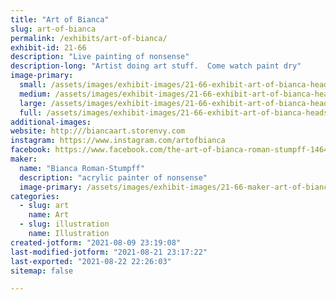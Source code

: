 ```yaml
---
title: "Art of Bianca"
slug: art-of-bianca
permalink: /exhibits/art-of-bianca/
exhibit-id: 21-66
description: "Live painting of nonsense"
description-long: "Artist doing art stuff.  Come watch paint dry"
image-primary: 
  small: /assets/images/exhibit-images/21-66-exhibit-art-of-bianca-headshot-small.jpg
  medium: /assets/images/exhibit-images/21-66-exhibit-art-of-bianca-headshot-medium.jpg
  large: /assets/images/exhibit-images/21-66-exhibit-art-of-bianca-headshot-large.jpg
  full: /assets/images/exhibit-images/21-66-exhibit-art-of-bianca-headshot-full.jpg
additional-images: 
website: http:///biancaart.storenvy.com
instagram: https://www.instagram.com/artofbianca
facebook: https://www.facebook.com/the-art-of-bianca-roman-stumpff-146457122073350/
maker: 
  name: "Bianca Roman-Stumpff"
  description: "acrylic painter of nonsense"
  image-primary: /assets/images/exhibit-images/21-66-maker-art-of-bianca-headshot-2-medium.jpg
categories: 
  - slug: art
    name: Art
  - slug: illustration
    name: Illustration
created-jotform: "2021-08-09 23:19:08"
last-modified-jotform: "2021-08-21 23:17:22"
last-exported: "2021-08-22 22:26:03"
sitemap: false

---
```

